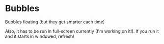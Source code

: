 # Bubbles
Bubbles floating (but they get smarter each time)

Also, it has to be run in full-screen currently (I'm working on it!).
If you run it and it starts in windowed, refresh!
